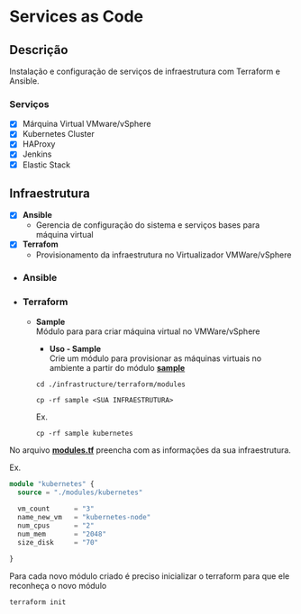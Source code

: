 # Services as Code

## **Descrição**

Instalação e configuração de serviços de infraestrutura com Terraform e Ansible.

### **Serviços**

- [x] Márquina Virtual VMware/vSphere
- [x] Kubernetes Cluster
- [x] HAProxy
- [x] Jenkins
- [x] Elastic Stack

## **Infraestrutura**

- [x] **Ansible**
  - Gerencia de configuração do sistema e serviços bases para máquina virtual
- [x] **Terrafom**
  - Provisionamento da infraestrutura no Virtualizador VMWare/vSphere
  
- ### **Ansible**

- ### **Terraform**

  - **Sample**  
    Módulo para para criar máquina virtual no VMWare/vSphere
    - **Uso - Sample**  
    Crie um módulo para provisionar as máquinas virtuais no ambiente a partir do módulo [**sample**](./infrastructure/terraform/modules)

    ```shell
    cd ./infrastructure/terraform/modules

    cp -rf sample <SUA INFRAESTRUTURA>
    ```

    Ex.

    ```shell
    cp -rf sample kubernetes
    ```

No arquivo [**modules.tf**](./modules.tf) preencha com as informações da sua infraestrutura.

Ex.

```terraform
module "kubernetes" {
  source = "./modules/kubernetes"
  
  vm_count      = "3"
  name_new_vm   = "kubernetes-node"
  num_cpus      = "2"
  num_mem       = "2048"
  size_disk     = "70"

}
```

Para cada novo módulo criado é preciso inicializar o terraform para que ele reconheça o novo módulo

```shell
terraform init
```
